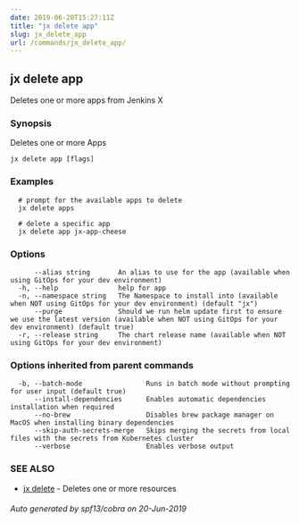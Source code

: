 ```yaml
---
date: 2019-06-20T15:27:11Z
title: "jx delete app"
slug: jx_delete_app
url: /commands/jx_delete_app/
---
```

## jx delete app

Deletes one or more apps from Jenkins X

### Synopsis

Deletes one or more Apps

```
jx delete app [flags]
```

### Examples

```
  # prompt for the available apps to delete
  jx delete apps
  
  # delete a specific app
  jx delete app jx-app-cheese
```

### Options

```
      --alias string       An alias to use for the app (available when using GitOps for your dev environment)
  -h, --help               help for app
  -n, --namespace string   The Namespace to install into (available when NOT using GitOps for your dev environment) (default "jx")
      --purge              Should we run helm update first to ensure we use the latest version (available when NOT using GitOps for your dev environment) (default true)
  -r, --release string     The chart release name (available when NOT using GitOps for your dev environment)
```

### Options inherited from parent commands

```
  -b, --batch-mode                Runs in batch mode without prompting for user input (default true)
      --install-dependencies      Enables automatic dependencies installation when required
      --no-brew                   Disables brew package manager on MacOS when installing binary dependencies
      --skip-auth-secrets-merge   Skips merging the secrets from local files with the secrets from Kubernetes cluster
      --verbose                   Enables verbose output
```

### SEE ALSO

* [jx delete](/commands/jx_delete/)	 - Deletes one or more resources

###### Auto generated by spf13/cobra on 20-Jun-2019
